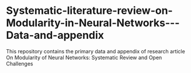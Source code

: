 # Systematic-literature-review-on-Modularity-in-Neural-Networks---Data-and-appendix

This repository contains the primary data and appendix of research article On Modularity of Neural Networks: Systematic Review and Open Challenges
